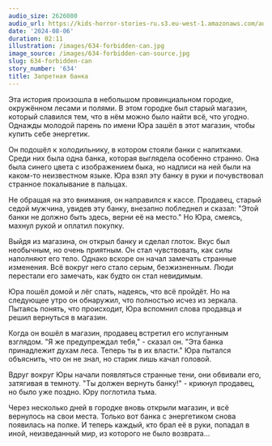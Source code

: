 ```yaml
---
audio_size: 2626080
audio_url: https://kids-horror-stories-ru.s3.eu-west-1.amazonaws.com/audio/634-forbidden-can.mp3
date: '2024-08-06'
duration: 02:11
illustration: /images/634-forbidden-can.jpg
image_source: /images/634-forbidden-can-source.jpg
slug: 634-forbidden-can
story_number: '634'
title: Запретная банка
---
```


Эта история произошла в небольшом провинциальном городке, окружённом лесами и полями. В этом городке был старый магазин, который славился тем, что в нём можно было найти всё, что угодно. Однажды молодой парень по имени Юра зашёл в этот магазин, чтобы купить себе энергетик.

Он подошёл к холодильнику, в котором стояли банки с напитками. Среди них была одна банка, которая выглядела особенно странно. Она была синего цвета с изображением быка, но надписи на ней были на каком-то неизвестном языке. Юра взял эту банку в руки и почувствовал странное покалывание в пальцах.

Не обращая на это внимания, он направился к кассе. Продавец, старый седой мужчина, увидев эту банку, внезапно побледнел и сказал: "Этой банки не должно быть здесь, верни её на место." Но Юра, смеясь, махнул рукой и оплатил покупку.

Выйдя из магазина, он открыл банку и сделал глоток. Вкус был необычным, но очень приятным. Он стал чувствовать, как силы наполняют его тело. Однако вскоре он начал замечать странные изменения. Всё вокруг него стало серым, безжизненным. Люди перестали его замечать, как будто он стал невидимым.

Юра пошёл домой и лёг спать, надеясь, что всё пройдёт. Но на следующее утро он обнаружил, что полностью исчез из зеркала. Пытаясь понять, что происходит, Юра вспомнил слова продавца и решил вернуться в магазин.

Когда он вошёл в магазин, продавец встретил его испуганным взглядом. "Я же предупреждал тебя," - сказал он. "Эта банка принадлежит духам леса. Теперь ты в их власти." Юра пытался объяснить, что он не знал, но старик лишь качал головой.

Вдруг вокруг Юры начали появляться странные тени, они обвивали его, затягивая в темноту. "Ты должен вернуть банку!" - крикнул продавец, но было уже поздно. Юру поглотила тьма.

Через несколько дней в городке вновь открыли магазин, и всё вернулось на свои места. Только вот банка с энергетиком снова появилась на полке. И теперь каждый, кто брал её в руки, попадал в иной, неизведанный мир, из которого не было возврата...